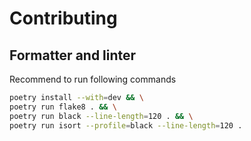 # Contributing

## Formatter and linter

Recommend to run following commands

```sh
poetry install --with=dev && \
poetry run flake8 . && \
poetry run black --line-length=120 . && \
poetry run isort --profile=black --line-length=120 .
```
